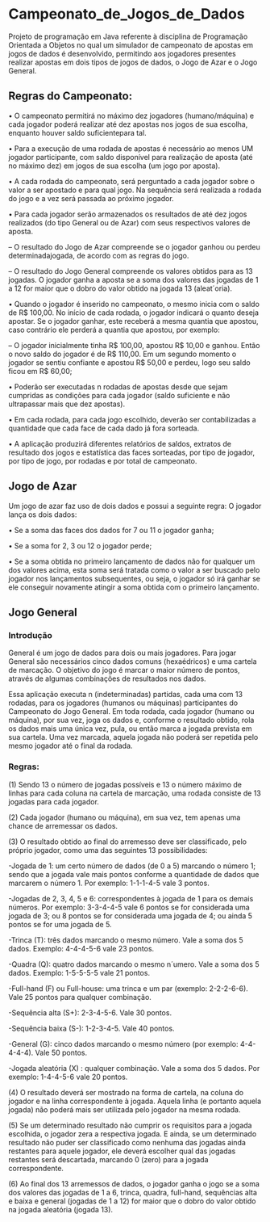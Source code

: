# Campeonato_de_Jogos_de_Dados
Projeto de programação em Java referente à disciplina de Programação Orientada a Objetos no qual um simulador de campeonato de apostas em jogos de dados é desenvolvido, permitindo aos jogadores presentes realizar apostas em dois tipos de jogos de dados, o Jogo de Azar e o Jogo General.

## Regras do Campeonato:
• O campeonato permitirá no máximo dez jogadores (humano/máquina) e cada jogador poderá realizar até dez apostas nos jogos de sua escolha, enquanto houver saldo suficientepara tal.

• Para a execução de uma rodada de apostas é necessário ao menos UM jogador participante, com saldo disponível para realização de aposta (até no máximo dez) em jogos de sua escolha (um jogo por aposta).

• A cada rodada do campeonato, será perguntado a cada jogador sobre o valor a ser apostado e para qual jogo. Na sequência será realizada a rodada do jogo e a vez será passada ao próximo jogador.

• Para cada jogador serão armazenados os resultados de até dez jogos realizados (do tipo General ou de Azar) com seus respectivos valores de aposta.

– O resultado do Jogo de Azar compreende se o jogador ganhou ou perdeu determinadajogada, de acordo com as regras do jogo.

– O resultado do Jogo General compreende os valores obtidos para as 13 jogadas. O jogador ganha a aposta se a soma dos valores das jogadas de 1 a 12 for maior que o dobro do valor obtido na jogada 13 (aleat´oria).

• Quando o jogador é inserido no campeonato, o mesmo inicia com o saldo de R$ 100,00. No início de cada rodada, o jogador indicará o quanto deseja apostar. Se o jogador ganhar, este receberá a mesma quantia que apostou, caso contrário ele perderá a quantia que apostou, por exemplo:

– O jogador inicialmente tinha R$ 100,00, apostou R$ 10,00 e ganhou. Então o novo saldo do jogador é de R$ 110,00. Em um segundo momento o jogador se sentiu confiante e apostou R$ 50,00 e perdeu, logo seu saldo ficou em R$ 60,00;

• Poderão ser executadas n rodadas de apostas desde que sejam cumpridas as condições para cada jogador (saldo suficiente e não ultrapassar mais que dez apostas).

• Em cada rodada, para cada jogo escolhido, deverão ser contabilizadas a quantidade que cada face de cada dado já fora sorteada.

• A aplicação produzirá diferentes relatórios de saldos, extratos de resultado dos jogos e estatística das faces sorteadas, por tipo de jogador, por tipo de jogo, por rodadas e por total de campeonato.

## Jogo de Azar

Um jogo de azar faz uso de dois dados e possui a seguinte regra: O jogador lança os dois dados:

• Se a soma das faces dos dados for 7 ou 11 o jogador ganha;

• Se a soma for 2, 3 ou 12 o jogador perde;

• Se a soma obtida no primeiro lançamento de dados não for qualquer um dos valores acima, esta soma será tratada como o valor a ser buscado pelo jogador nos lançamentos subsequentes, ou seja, o jogador só irá ganhar se ele conseguir novamente atingir a soma obtida com o primeiro lançamento.

## Jogo General

### Introdução

General é um jogo de dados para dois ou mais jogadores. Para jogar General são necessários cinco dados comuns (hexaédricos) e uma cartela de marcação. O objetivo do jogo é marcar o maior número de pontos, através de algumas combinações de resultados nos dados.

Essa aplicação executa n (indeterminadas) partidas, cada uma com 13 rodadas, para os jogadores (humanos ou máquinas) participantes do Campeonato do Jogo General. Em toda rodada, cada jogador (humano ou máquina), por sua vez, joga os dados e, conforme o resultado obtido, rola os dados mais uma única vez, pula, ou então marca a jogada prevista em sua cartela. Uma vez marcada, aquela jogada não poderá ser repetida pelo mesmo jogador até o final da rodada.

### Regras:

(1) Sendo 13 o número de jogadas possíveis e 13 o número máximo de linhas para cada coluna na cartela de marcação, uma rodada consiste de 13 jogadas para cada jogador.

(2) Cada jogador (humano ou máquina), em sua vez, tem apenas uma chance de arremessar os dados.

(3) O resultado obtido ao final do arremesso deve ser classificado, pelo próprio jogador, como uma das seguintes 13 possibilidades:

-Jogada de 1: um certo número de dados (de 0 a 5) marcando o número 1; sendo que a jogada vale mais pontos conforme a quantidade de dados que marcarem o número 1. Por exemplo: 1-1-1-4-5 vale 3 pontos.

-Jogadas de 2, 3, 4, 5 e 6: correspondentes à jogada de 1 para os demais números. Por exemplo: 3-3-4-4-5 vale 6 pontos se for considerada uma jogada de 3; ou 8 pontos se for considerada uma jogada de 4; ou ainda 5 pontos se for uma jogada de 5.

-Trinca (T): três dados marcando o mesmo número. Vale a soma dos 5 dados. Exemplo: 4-4-4-5-6 vale 23 pontos.

-Quadra (Q): quatro dados marcando o mesmo n´umero. Vale a soma dos 5 dados. Exemplo: 1-5-5-5-5 vale 21 pontos.

-Full-hand (F) ou Full-house: uma trinca e um par (exemplo: 2-2-2-6-6). Vale 25 pontos para qualquer combinação.

-Sequência alta (S+): 2-3-4-5-6. Vale 30 pontos.

-Sequência baixa (S-): 1-2-3-4-5. Vale 40 pontos.

-General (G): cinco dados marcando o mesmo número (por exemplo: 4-4-4-4-4). Vale 50 pontos.

-Jogada aleatória (X) : qualquer combinação. Vale a soma dos 5 dados. Por exemplo: 1-4-4-5-6 vale 20 pontos.

(4) O resultado deverá ser mostrado na forma de cartela, na coluna do jogador e na linha correspondente à jogada. Aquela linha (e portanto aquela jogada) não poderá mais ser utilizada pelo jogador na mesma rodada.

(5) Se um determinado resultado não cumprir os requisitos para a jogada escolhida, o jogador zera a respectiva jogada. E ainda, se um determinado resultado não puder ser classificado como nenhuma das jogadas ainda restantes para aquele jogador, ele deverá escolher qual das jogadas restantes será descartada, marcando 0 (zero) para a jogada correspondente.

(6) Ao final dos 13 arremessos de dados, o jogador ganha o jogo se a soma dos valores das jogadas de 1 a 6, trinca, quadra, full-hand, sequências alta e baixa e general (jogadas de 1 a 12) for maior que o dobro do valor obtido na jogada aleatória (jogada 13).

